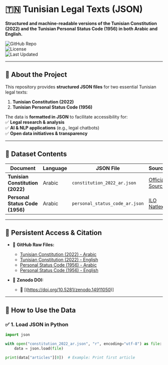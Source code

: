 # 🇹🇳 Tunisian Legal Texts (JSON)  
**Structured and machine-readable versions of the Tunisian Constitution (2022) and the Tunisian Personal Status Code (1956) in both Arabic and English.**  

![GitHub Repo](https://img.shields.io/github/repo-size/Oussema-Aouini/Tunisian_Legal_Chatbot)  
![License](https://img.shields.io/github/license/Oussema-Aouini/tunisian-legal-texts-json)  
![Last Updated](https://img.shields.io/badge/Last%20Updated-2024--02--05-brightgreen)  

---

## 📌 **About the Project**  
This repository provides **structured JSON files** for two essential Tunisian legal texts:  

1. **Tunisian Constitution (2022)**
2. **Tunisian Personal Status Code (1956)**  

The data is **formatted in JSON** to facilitate accessibility for:  
✅ **Legal research & analysis**  
✅ **AI & NLP applications** (e.g., legal chatbots)  
✅ **Open data initiatives & transparency**  

---

## 📂 **Dataset Contents**  

| Document                        | Language | JSON File | Source |
|--------------------------------|----------|----------------|----------------------------------------------------------------|
| **Tunisian Constitution (2022)** | Arabic | `constitution_2022_ar.json` | [Official Source](https://legislation-securite.tn/fr/node/104158) |
| **Personal Status Code (1956)** | Arabic | `personal_status_code_ar.json` | [ILO Natlex](https://www.ilo.org/dyn/natlex/docs/ELECTRONIC/73350/74792/F1992929024/TUN-73350.pdf) |

---

## 🔗 **Persistent Access & Citation**  
- 📜 **GitHub Raw Files:**  
  - [Tunisian Constitution (2022) - Arabic](https://raw.githubusercontent.com/Oussema-Aouini/Tunisian_Legal_Chatbot/main/constitution_2022_ar.json)  
  - [Tunisian Constitution (2022) - English](https://raw.githubusercontent.com/Oussema-Aouini/Tunisian_Legal_Chatbot/main/constitution_en.json)  
  - [Personal Status Code (1956) - Arabic](https://raw.githubusercontent.com/Oussema-Aouini/Tunisian_Legal_Chatbot/main/personal_status_code_ar.json)  
  - [Personal Status Code (1956) - English](https://raw.githubusercontent.com/Oussema-Aouini/Tunisian_Legal_Chatbot/main/personal_status_code_en.json)  

- 📖 **Zenodo DOI:**  
  - 🔗 [(https://doi.org/10.5281/zenodo.14911050)]  

---

## 🔄 **How to Use the Data**
### ✅ **1. Load JSON in Python**
```python
import json

with open("constitution_2022_ar.json", "r", encoding="utf-8") as file:
    data = json.load(file)

print(data["articles"][0])  # Example: Print first article
